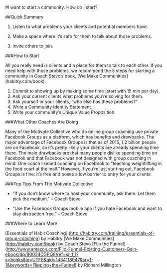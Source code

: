
#I want to start a community. How do I start?

##Quick Summary

1. Listen to what problems your clients and potential members have.

2. Make a space where it’s safe for them to talk about those problems.

3. Invite others to join.

###How to Start

All you really need is clients and a place for them to talk to each other. If you need help with those problems, we recommend the 5 steps for starting a community in Coach Stevo’s book, [We Make Communities] (habitry.com/book). 

1. Commit to showing up by making some time (start with 15 min per day).
2. Ask your current clients what problems you’re solving for them.
3. Ask yourself or your clients, “who else has these problems?”
4. Write a Community Identity Statement.
5. Write your community’s Unique Value Proposition.

###What Other Coaches Are Doing

Many of the Motivate Collective who do online group coaching use private Facebook Groups as a platform, which has benefits and drawbacks. The major advantage of Facebook Groups is that as of 2015, 1.2 billion people are on Facebook, so it’s pretty likely your clients are already spending time there. The main drawbacks are that many people dislike spending time on Facebook and that Facebook was not designed with group coaching in mind. One coach likened coaching on Facebook to “teaching weightlifting in the food court at the mall.” However, if you’re just starting out, Facebook Groups is fine: it’s free and poses a low barrier to entry for your clients.

###Top Tips From The Motivate Collective

* “If you don’t know where to host your community, ask them. Let them pick the medium.” – Coach Stevo

*  “Use the Facebook Groups mobile app if you hate Facebook and want to stay distraction free.” – Coach Stevo

###Where to Learn More

[Essentials of Habit Coaching] (http://habitry.com/training/essentials-of-group-coaching) by Habitry
[We Make Communities] (http://habitry.com/book) by Coach Stevo 
[Flip the Funnel] (http://www.amazon.com/Flip-Funnel-Existing-Customers-Gain-ebook/dp/B0034DGPQ8/ref=sr_1_1?s=books&ie=UTF8&qid=1434118947&sr=1-1&keywords=Flipping+the+Funnel) by Richard Millington
